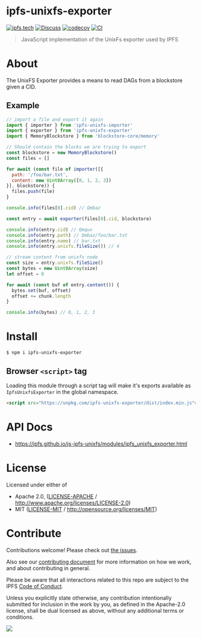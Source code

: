 # ipfs-unixfs-exporter

[![ipfs.tech](https://img.shields.io/badge/project-IPFS-blue.svg?style=flat-square)](https://ipfs.tech)
[![Discuss](https://img.shields.io/discourse/https/discuss.ipfs.tech/posts.svg?style=flat-square)](https://discuss.ipfs.tech)
[![codecov](https://img.shields.io/codecov/c/github/ipfs/js-ipfs-unixfs.svg?style=flat-square)](https://codecov.io/gh/ipfs/js-ipfs-unixfs)
[![CI](https://img.shields.io/github/actions/workflow/status/ipfs/js-ipfs-unixfs/js-test-and-release.yml?branch=main\&style=flat-square)](https://github.com/ipfs/js-ipfs-unixfs/actions/workflows/js-test-and-release.yml?query=branch%3Amain)

> JavaScript implementation of the UnixFs exporter used by IPFS

# About

<!--

!IMPORTANT!

Everything in this README between "# About" and "# Install" is automatically
generated and will be overwritten the next time the doc generator is run.

To make changes to this section, please update the @packageDocumentation section
of src/index.js or src/index.ts

To experiment with formatting, please run "npm run docs" from the root of this
repo and examine the changes made.

-->

The UnixFS Exporter provides a means to read DAGs from a blockstore given a CID.

## Example

```js
// import a file and export it again
import { importer } from 'ipfs-unixfs-importer'
import { exporter } from 'ipfs-unixfs-exporter'
import { MemoryBlockstore } from 'blockstore-core/memory'

// Should contain the blocks we are trying to export
const blockstore = new MemoryBlockstore()
const files = []

for await (const file of importer([{
  path: '/foo/bar.txt',
  content: new Uint8Array([0, 1, 2, 3])
}], blockstore)) {
  files.push(file)
}

console.info(files[0].cid) // Qmbaz

const entry = await exporter(files[0].cid, blockstore)

console.info(entry.cid) // Qmqux
console.info(entry.path) // Qmbaz/foo/bar.txt
console.info(entry.name) // bar.txt
console.info(entry.unixfs.fileSize()) // 4

// stream content from unixfs node
const size = entry.unixfs.fileSize()
const bytes = new Uint8Array(size)
let offset = 0

for await (const buf of entry.content()) {
  bytes.set(buf, offset)
  offset += chunk.length
}

console.info(bytes) // 0, 1, 2, 3
```

# Install

```console
$ npm i ipfs-unixfs-exporter
```

## Browser `<script>` tag

Loading this module through a script tag will make it's exports available as `IpfsUnixfsExporter` in the global namespace.

```html
<script src="https://unpkg.com/ipfs-unixfs-exporter/dist/index.min.js"></script>
```

# API Docs

- <https://ipfs.github.io/js-ipfs-unixfs/modules/ipfs_unixfs_exporter.html>

# License

Licensed under either of

- Apache 2.0, ([LICENSE-APACHE](LICENSE-APACHE) / <http://www.apache.org/licenses/LICENSE-2.0>)
- MIT ([LICENSE-MIT](LICENSE-MIT) / <http://opensource.org/licenses/MIT>)

# Contribute

Contributions welcome! Please check out [the issues](https://github.com/ipfs/js-ipfs-unixfs/issues).

Also see our [contributing document](https://github.com/ipfs/community/blob/master/CONTRIBUTING_JS.md) for more information on how we work, and about contributing in general.

Please be aware that all interactions related to this repo are subject to the IPFS [Code of Conduct](https://github.com/ipfs/community/blob/master/code-of-conduct.md).

Unless you explicitly state otherwise, any contribution intentionally submitted for inclusion in the work by you, as defined in the Apache-2.0 license, shall be dual licensed as above, without any additional terms or conditions.

[![](https://cdn.rawgit.com/jbenet/contribute-ipfs-gif/master/img/contribute.gif)](https://github.com/ipfs/community/blob/master/CONTRIBUTING.md)
